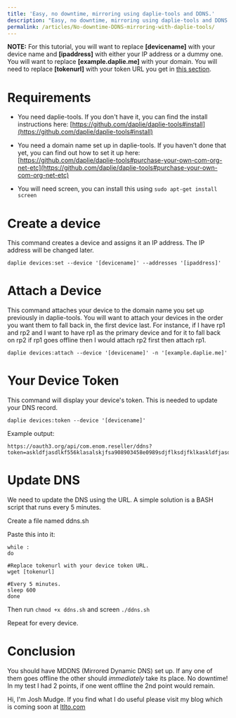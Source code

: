 ```yaml
---
title: 'Easy, no downtime, mirroring using daplie-tools and DDNS.'
description: "Easy, no downtime, mirroring using daplie-tools and DDNS."
permalink: /articles/No-downtime-DDNS-mirroring-with-daplie-tools/
---
```


**NOTE:** For this tutorial, you will want to replace **[devicename]** with your device name and **[ipaddress]** with either your IP address or a dummy one. You will want to replace **[example.daplie.me]** with your domain. You will need to replace **[tokenurl]** with your token URL you get in [this section](#your-device-token).

# Requirements

* You need daplie-tools. If you don't have it, you can find the install instructions here: [https://github.com/daplie/daplie-tools#install](https://github.com/daplie/daplie-tools#install)

* You need a domain name set up in daplie-tools. If you haven't done that yet, you can find out how to set it up here: [https://github.com/daplie/daplie-tools#purchase-your-own-com-org-net-etc](https://github.com/daplie/daplie-tools#purchase-your-own-com-org-net-etc)

* You will need screen, you can install this using `sudo apt-get install screen`

# Create a device

This command creates a device and assigns it an IP address. The IP address will be changed later.

```
daplie devices:set --device '[devicename]' --addresses '[ipaddress]'
```

# Attach a Device

This command attaches your device to the domain name you set up previously in daplie-tools. You will want to attach your devices in the order you want them to fall back in, the first device last. For instance, if I have rp1 and rp2 and I want to have rp1 as the primary device and for it to fall back on rp2 if rp1 goes offline then I would attach rp2 first then attach rp1.

```
daplie devices:attach --device '[devicename]' -n '[example.daplie.me]'
```

# Your Device Token

This command will display your device's token. This is needed to update your DNS record.

```
daplie devices:token --device '[devicename]'
```

Example output:

```
https://oauth3.org/api/com.enom.reseller/ddns?token=askldfjasdlkf556klasalskjfsa908903458e0989sdjflksdjfklkaskldfjasdlkf556klasalskjfsa908903458e0989sdjflksdjfklkaskldfjasd
```

# Update DNS

We need to update the DNS using the URL. A simple solution is a BASH script that runs every 5 minutes.

Create a file named ddns.sh

Paste this into it:

```
while :
do

#Replace tokenurl with your device token URL.
wget [tokenurl]

#Every 5 minutes.
sleep 600
done
```

Then run `chmod +x ddns.sh` and screen `./ddns.sh`

Repeat for every device.

# Conclusion

You should have MDDNS (Mirrored Dynamic DNS) set up. If any one of them goes offline the other should *immediately* take its place. No downtime! In my test I had 2 points, if one went offline the 2nd point would remain.

Hi, I'm Josh Mudge. If you find what I do useful please visit my blog which is coming soon at [ltlto.com](ltlto.com)
